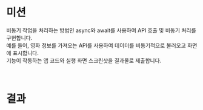 # 미션
비동기 작업을 처리하는 방법인 async와 await를 사용하여 API 호출 및 비동기 처리를 구현합니다.  
예를 들어, 영화 정보를 가져오는 API를 사용하여 데이터를 비동기적으로 불러오고 화면에 표시합니다.  
기능이 작동하는 앱 코드와 실행 화면 스크린샷을 결과물로 제출합니다.  

<br>

# 결과
